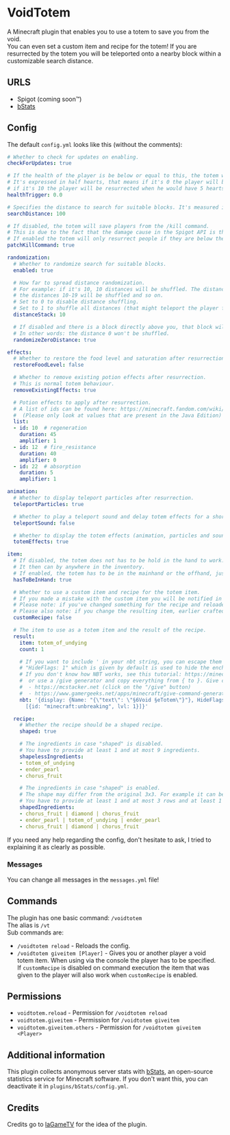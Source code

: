 # VoidTotem

A Minecraft plugin that enables you to use a totem to save you from the void.  
You can even set a custom item and recipe for the totem!
If you are resurrected by the totem you will be teleported onto a nearby block within a customizable search distance.

## URLS

- Spigot (coming soon™)
- [bStats](https://bstats.org/plugin/bukkit/Void%20Totem/13802)

## Config

The default `config.yml` looks like this (without the comments):
```yml
# Whether to check for updates on enabling.
checkForUpdates: true

# If the health of the player is be below or equal to this, the totem will try to resurrect the player.
# It's expressed in half hearts, that means if it's 0 the player will be resurrected when he would have 0 hearts left,
# if it's 10 the player will be resurrected when he would have 5 hearts left and if it's 20 the player will be resurrected on first void damage.
healthTrigger: 0.0

# Specifies the distance to search for suitable blocks. It's measured in blocks in every direction from the player.
searchDistance: 100

# If disabled, the totem will save players from the /kill command.
# This is due to the fact that the damage cause in the Spigot API is the same for the void and /kill.
# If enabled the totem will only resurrect people if they are below the downward height limit.
patchKillCommand: true

randomization:
  # Whether to randomize search for suitable blocks.
  enabled: true

  # How far to spread distance randomization.
  # For example: if it's 10, 10 distances will be shuffled. The distances 0-9 will be shuffled,
  # the distances 10-19 will be shuffled and so on.
  # Set to 0 to disable distance shuffling.
  # Set to 1 to shuffle all distances (that might teleport the player far away).
  distanceStack: 10

  # If disabled and there is a block directly above you, that block will be chosen.
  # In other words: the distance 0 won't be shuffled.
  randomizeZeroDistance: true

effects:
  # Whether to restore the food level and saturation after resurrection.
  restoreFoodLevel: false

  # Whether to remove existing potion effects after resurrection.
  # This is normal totem behaviour.
  removeExistingEffects: true

  # Potion effects to apply after resurrection.
  # A list of ids can be found here: https://minecraft.fandom.com/wiki/Effect#Effect_list
  #  (Please only look at values that are present in the Java Edition)
  list:
  - id: 10  # regeneration
    duration: 45
    amplifier: 1
  - id: 12  # fire_resistance
    duration: 40
    amplifier: 0
  - id: 22  # absorption
    duration: 5
    amplifier: 1

animation:
  # Whether to display teleport particles after resurrection.
  teleportParticles: true

  # Whether to play a teleport sound and delay totem effects for a short amount of time.
  teleportSound: false

  # Whether to display the totem effects (animation, particles and sound).
  totemEffects: true

item:
  # If disabled, the totem does not has to be hold in the hand to work.
  # It then can by anywhere in the inventory.
  # If enabled, the totem has to be in the mainhand or the offhand, just like a normal totem.
  hasToBeInHand: true

  # Whether to use a custom item and recipe for the totem item.
  # If you made a mistake with the custom item you will be notified in the console and the item won't work.
  # Please note: if you've changed something for the recipe and reloaded the config you may have to rejoin for the changes to take effect.
  # Please also note: if you change the resulting item, earlier crafted totems will still work.
  customRecipe: false

  # The item to use as a totem item and the result of the recipe.
  result:
    item: totem_of_undying
    count: 1

    # If you want to include ' in your nbt string, you can escape them using ''
    # "HideFlags: 1" which is given by default is used to hide the enchantments.
    # If you don't know how NBT works, see this tutorial: https://minecraft.fandom.com/wiki/Tutorials/Command_NBT_tags
    #  or use a /give generator and copy everything from { to }. Give command generator examples:
    #  - https://mcstacker.net (click on the "/give" button)
    #  - https://www.gamergeeks.net/apps/minecraft/give-command-generator
    nbt: '{display: {Name: "{\"text\": \"§6Void §eTotem\"}"}, HideFlags: 1, Enchantments:
      [{id: "minecraft:unbreaking", lvl: 1}]}'

  recipe:
    # Whether the recipe should be a shaped recipe.
    shaped: true

    # The ingredients in case "shaped" is disabled.
    # You have to provide at least 1 and at most 9 ingredients.
    shapelessIngredients:
    - totem_of_undying
    - ender_pearl
    - chorus_fruit

    # The ingredients in case "shaped" is enabled.
    # The shape may differ from the original 3x3. For example it can be 2x3, 3x2 or 2x2.
    # You have to provide at least 1 and at most 3 rows and at least 1 and at most 3 ingredients per row.
    shapedIngredients:
    - chorus_fruit | diamond | chorus_fruit
    - ender_pearl | totem_of_undying | ender_pearl
    - chorus_fruit | diamond | chorus_fruit
```

If you need any help regarding the config, don't hesitate to ask, I tried to explaining it as clearly as possible.

### Messages

You can change all messages in the `messages.yml` file!

## Commands

The plugin has one basic command: `/voidtotem`  
The alias is `/vt`  
Sub commands are:
- `/voidtotem reload` - Reloads the config.
- `/voidtotem giveitem [Player]` - Gives you or another player a void totem item. When using via the console the player has to be specified.  
  If `customRecipe` is disabled on command execution the item that was given to the player will also work when `customRecipe` is enabled.

## Permissions

- `voidtotem.reload` - Permission for `/voidtotem reload`
- `voidtotem.giveitem` - Permission for `/voidtotem giveitem`
- `voidtotem.giveitem.others` - Permission for `/voidtotem giveitem <Player>`

## Additional information

This plugin collects anonymous server stats with [bStats](https://bstats.org), an open-source statistics service for Minecraft software. If you don't want this, you can deactivate it in `plugins/bStats/config.yml`.

## Credits

Credits go to [laGameTV](https://github.com/laGameTV) for the idea of the plugin.
